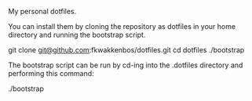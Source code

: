 My personal dotfiles.

You can install them by cloning the repository as dotfiles in your home directory and running the bootstrap script.

git clone git@github.com:fkwakkenbos/dotfiles.git
cd dotfiles
./bootstrap

The bootstrap script can be run by cd-ing into the .dotfiles directory and performing this command:

./bootstrap
